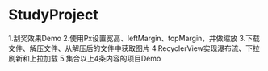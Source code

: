 # StudyProject
1.刮奖效果Demo 2.使用Px设置宽高、leftMargin、topMargin，并做缩放 3.下载文件、解压文件、从解压后的文件中获取图片 4.RecyclerView实现瀑布流、下拉刷新和上拉加载 5.集合以上4条内容的项目Demo
